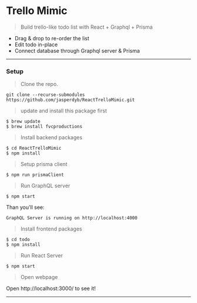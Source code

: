 # Trello Mimic

> Build trello-like todo list with React + Graphql + Prisma

- Drag & drop to re-order the list
- Edit todo in-place
- Connect database through Graphql server & Prisma

---

### Setup

> Clone the repo.

```
git clone --recurse-submodules https://github.com/jasperdyb/ReactTrelloMimic.git
```

> update and install this package first

```shell
$ brew update
$ brew install fvcproductions
```

> Install backend packages

```shell
$ cd ReactTrelloMimic
$ npm install
```

> Setup prisma client

```shell
$ npm run prismaClient
```

> Run GraphQL server

```shell
$ npm start
```

Than you'll see:

```
GraphQL Server is running on http://localhost:4000
```

> Install frontend packages

```shell
$ cd todo
$ npm install
```

> Run React Server

```shell
$ npm start
```

> Open webpage

Open http://localhost:3000/ to see it!

---
